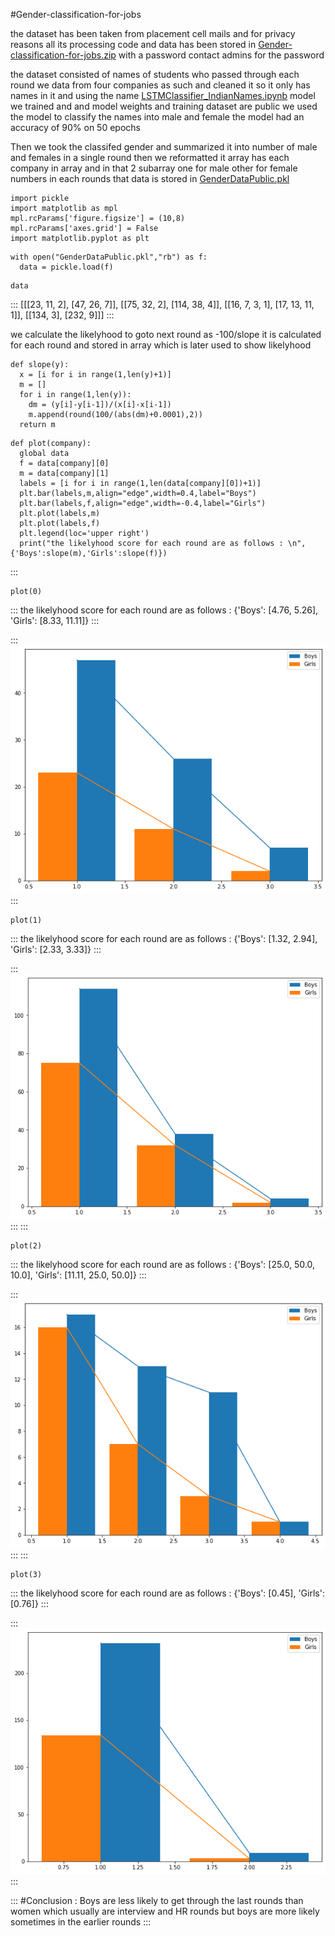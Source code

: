 #Gender-classification-for-jobs

the dataset has been taken from placement cell mails and for privacy
reasons all its processing code and data has been stored in
[Gender-classification-for-jobs.zip](Gender-classification-for-jobs.zip)
with a password contact admins for the password

the dataset consisted of names of students who passed through each round
we data from four companies as such and cleaned it so it only has names
in it and using the name
[LSTMClassifier_IndianNames.ipynb](LSTMClassifier_IndianNames.ipynb)
model we trained and and model weights and training dataset are public
we used the model to classify the names into male and female the model
had an accuracy of 90% on 50 epochs

Then we took the classifed gender and summarized it into number of male
and females in a single round then we reformatted it array has each
company in array and in that 2 subarray one for male other for female
numbers in each rounds that data is stored in
[GenderDataPublic.pkl](GenderDataPublic.pkl)

``` {.python}
import pickle
import matplotlib as mpl
mpl.rcParams['figure.figsize'] = (10,8)
mpl.rcParams['axes.grid'] = False
import matplotlib.pyplot as plt
```

``` {.python}
with open("GenderDataPublic.pkl","rb") as f:
  data = pickle.load(f)
```

``` {.python}
data
```
::: 
    [[[23, 11, 2], [47, 26, 7]],
     [[75, 32, 2], [114, 38, 4]],
     [[16, 7, 3, 1], [17, 13, 11, 1]],
     [[134, 3], [232, 9]]]
:::

we calculate the likelyhood to goto next round as -100/slope it is
calculated for each round and stored in array which is later used to
show likelyhood

``` {.python}
def slope(y):
  x = [i for i in range(1,len(y)+1)]
  m = []
  for i in range(1,len(y)):
    dm = (y[i]-y[i-1])/(x[i]-x[i-1])
    m.append(round(100/(abs(dm)+0.0001),2))
  return m
```

``` {.python}
def plot(company):
  global data
  f = data[company][0]
  m = data[company][1]
  labels = [i for i in range(1,len(data[company][0])+1)]
  plt.bar(labels,m,align="edge",width=0.4,label="Boys")
  plt.bar(labels,f,align="edge",width=-0.4,label="Girls")
  plt.plot(labels,m)
  plt.plot(labels,f)
  plt.legend(loc='upper right')
  print("the likelyhood score for each round are as follows : \n", {'Boys':slope(m),'Girls':slope(f)})
```
:::

``` {.python}
plot(0)
```

:::
    the likelyhood score for each round are as follows : 
     {'Boys': [4.76, 5.26], 'Girls': [8.33, 11.11]}
:::

::: 
![](images/ff0b8b9b44b2a2704dd261bf70db84ef700e896d.png)
:::

``` {.python}
plot(1)
```

::: 
    the likelyhood score for each round are as follows : 
     {'Boys': [1.32, 2.94], 'Girls': [2.33, 3.33]}
:::

:::
![](images/a812d0362dc74eb9308ab62623d9177e45bc7263.png)
:::
:::

``` {.python}
plot(2)
```

::: 
    the likelyhood score for each round are as follows : 
     {'Boys': [25.0, 50.0, 10.0], 'Girls': [11.11, 25.0, 50.0]}
:::

:::
![](images/a2e12f1654768a6c29131a4eedbf466d94b55956.png)
:::
:::


``` {.python}
plot(3)
```

::: 
    the likelyhood score for each round are as follows : 
     {'Boys': [0.45], 'Girls': [0.76]}
:::

::: 
![](images/efa1b4986a1476af3875c843bb04a79ed72c777c.png)
:::


:::
#Conclusion : 
Boys are less likely to get through the last rounds than
women which usually are interview and HR rounds but boys are more likely
sometimes in the earlier rounds
:::
